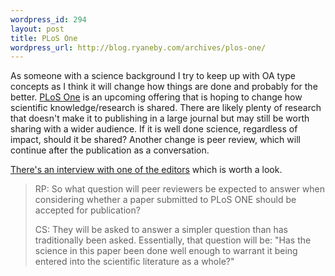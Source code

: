 ```yaml
--- 
wordpress_id: 294
layout: post
title: PLoS One
wordpress_url: http://blog.ryaneby.com/archives/plos-one/
---
```

As someone with a science background I try to keep up with OA type concepts as I think it will change how things are done and probably for the better. <a href="http://www.plosone.org/">PLoS One</a> is an upcoming offering that is hoping to change how scientific knowledge/research is shared. There are likely plenty of research that doesn't make it to publishing in a large journal but may still be worth sharing with a wider audience. If it is well done science, regardless of impact, should it be shared? Another change is peer review, which will continue after the publication as a conversation.

<a href="http://poynder.blogspot.com/2006/06/open-access-stage-two.html">There's an interview with one of the editors</a> which is worth a look.

<blockquote>RP: So what question will peer reviewers be expected to answer when considering whether a paper submitted to PLoS ONE should be accepted for publication?

CS: They will be asked to answer a simpler question than has traditionally been asked. Essentially, that question will be: "Has the science in this paper been done well enough to warrant it being entered into the scientific literature as a whole?" </blockquote>

